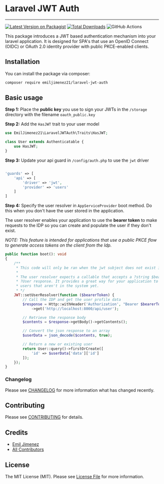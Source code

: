 # Laravel JWT Auth

----

[![Latest Version on Packagist](https://img.shields.io/packagist/v/emiljimenez21/laravel-jwt-auth.svg?style=flat-square)](https://packagist.org/packages/emiljimenez21/laravel-jwt-auth)
[![Total Downloads](https://img.shields.io/packagist/dt/emiljimenez21/laravel-jwt-auth.svg?style=flat-square)](https://packagist.org/packages/emiljimenez21/laravel-jwt-auth)
![GitHub Actions](https://github.com/emiljimenez21/laravel-jwt-auth/actions/workflows/main.yml/badge.svg)

This package introduces a JWT based authentication mechanism into your laravel application. It is designed for SPA's
that use an OpenID Connect (OIDC) or OAuth 2.0 identity provider with public PKCE-enabled clients.

## Installation

You can install the package via composer:

```bash
composer require emiljimenez21/laravel-jwt-auth
```

## Basic usage

**Step 1:** Place the **public key** you use to sign your JWTs in the `/storage` directory with the filename `oauth_public.key`

**Step 2:** Add the `HasJWT` trait to your user model
```php
use EmilJimenez21\LaravelJWTAuth\Traits\HasJWT;

class User extends Authenticatable {
    use HasJWT;
}
```

**Step 3:** Update your api guard in `/config/auth.php` to use the `jwt` driver
```php

'guards' => [
    'api' => [
        'driver' => 'jwt',
        'provider' => 'users'
    ]
]
```
**Step 4:** Specify the user resolver in `AppServiceProvider` boot method. Do this when you don't have the user stored in the application.

The user resolver enables your application to use the **bearer token** to make requests to the IDP so you can create and populate the
user if they don't exist.


*NOTE: This feature is intended for applications that use a public PKCE flow to generate access tokens on the client from the Idp.*
```php
public function boot(): void
{
    /**
     * This code will only be ran when the jwt subject does not exist in this system.
     * 
     * The user resolver expects a callable that accepts a ?string $bearerToken and a
     * ?User response. It provides a great way for your application to quickly create
     * users that aren't in the system yet.    
     * */
    JWT::setUserResolver(function ($bearerToken) {
        // Call the IDP and get the user profile data
        $response = Http::withHeader('Authorization', "Bearer $bearerToken")
            ->get('http://localhost:8000/api/user');

        // Retrieve the response body
        $contents = $response->getBody()->getContents();

        // Convert the json response to an array
        $userData = json_decode($contents, true);

        // Return a new or existing user
        return User::query()->firstOrCreate([
            'id' => $userData['data']['id']
        ]);
    });
}
```


### Changelog

Please see [CHANGELOG](CHANGELOG.md) for more information what has changed recently.

## Contributing

Please see [CONTRIBUTING](CONTRIBUTING.md) for details.

## Credits

-   [Emil Jimenez](https://github.com/emiljimenez21)
-   [All Contributors](../../contributors)

## License

The MIT License (MIT). Please see [License File](LICENSE.md) for more information.